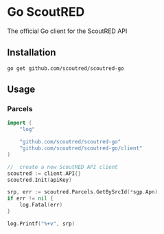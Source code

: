 # Go ScoutRED
The official Go client for the ScoutRED API

## Installation

```
go get github.com/scoutred/scoutred-go
```

## Usage

### Parcels

```go
import (
	"log"

	"github.com/scoutred/scoutred-go"
	"github.com/scoutred/scoutred-go/client"
)

//	create a new ScoutRED API client
scoutred := client.API{}
scoutred.Init(apiKey)

srp, err := scoutred.Parcels.GetBySrcId(*sgp.Apn)
if err != nil {
	log.Fatal(err)
}

log.Printf("%+v", srp)
```

